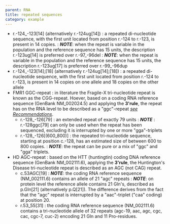 ```yaml
---
parent: RNA
title: repeated sequences
category: example
---
```


*	r.-124\_-123[14] (alternatively r.-124ug[14])
	: a repeated di-nucleotide sequence, with the first unit located from position r.-124 to r.-123, is present in 14 copies.
	: _**NOTE**_: when the repeat is variable in the population and the reference sequence has 15 units, the description r.-123ug[14] is preferred over r.-97\_-96del
	: _**NOTE**_: when the repeat is variable in the population and the reference sequence has 15 units, the description r.-123ug[17] is preferred over r.-99\_-96dup
*	r.-124\_-123[14];[18] (alternatively r.-124ug[14];[18])
	: a repeated di-nucleotide sequence, with the first unit located from position r.-124 to r.-123, is present in 14 copies on one allele and 18 copies on the other allele
*	FMR1 GGC-repeat
	: in literature the Fragile-X tri-nucleotide repeat is known as the CGG-repeat. Hoever, based on a coding RNA reference sequence (GenBank NM\_002024.5) and applying the **3'rule**, the repeat has on the RNA level to be described as a "ggc"-repeat [_see Recommendations_](/recommendations/general/).
	* r.-128\_-126[79]
	: an extended repeat of exactly 79 units
	: _**NOTE**_ : r.-128ggc[79] can only be used when the repeat has been sequenced, excluding it is interrupted by one or more "gga"-triplets
	*	r.-128\_-126[(600\_800)]
	: the repeated tri-nucleotide sequence, starting at position c.-128, has an estimated size of between 600 to 800 copies.
	: _**NOTE**_: the repeat can be pure or a mix of "ggc" and "gga" triplets.
*	HD AGC-repeat
	: based on the HTT (huntingtin) coding DNA reference sequence (GenBank NM\_002111.6), applying the **3'rule**, the Huntington's Disease tri-nucleotide repeat is described as an AGC (not CAG) repeat.
	*	c.53AGC[19]
	: _**NOTE**_: the coding RNA reference sequence (NM\_002111.6) contains an allele of 21 "agc" repeats
	: _**NOTE**_: on protein level the reference allele contains 21 Gln's, described as p.Gln[21] (alternatively p.Q[21]). The difference derives from the fact that the "agc" repeat is interrupted by a "aac"-triplet ("caa" coding) at position 20.
	*	r.53\_55[31]
	: the coding RNA reference sequence (NM\_002111.6) contains a tri-nucleotide allele of 32 repeats (agc-19, aac, agc, cgc, cac, cgc-7, cuc-2) encoding 21 Gln and 11 Pro-residues.
